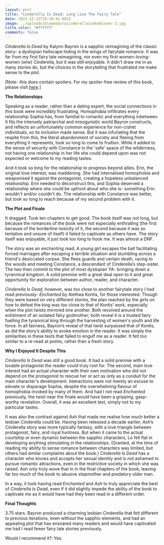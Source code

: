 ```yaml
---
layout: post
title: "Cinderella Is Dead: Long Live The Fairy Tale"
date: 2022-12-12T10:30:41.691Z
image: ../uploads/bloomsburycinderellaisdeadcover-2.jpg
title_color: "#ffffff"
comments: false
---
```

*Cinderella Is Dead* by Kalynn Bayron is a sapphic reimagining of the classic story- a dystopian hellscape hiding in the wings of fairytale romance. It was far from my first fairy tale reimagining, nor even my first women-loving-women (wlw) Cinderella, but it was still enjoyable. It didn't draw me in as many stories do, but the choices in the storytelling that frustrated me make sense to the plot.

[Note- this does contain spoilers. For my spoiler-free review of this book, please visit [here](https://brookesbroadcasts.com/2022/02/08/cinderella-is-dead-review-spoiler-free/).]

**The Relationships**

Speaking as a reader, rather than a dating expert, the social connections in this book were incredibly frustrating. Homophobia infiltrates every relationship Sophia has, from familial to romantic and everything inbetween. It fits the intensely patriarchal and misogynistic world Bayron constructs, and reflects an unfortunately common experience for non-cishet individuals, so its inclusion made sense. But it was infuriating that the respite from this, the literal abandonment of society and fleeing from everything it represents, took so long to come to fruition. While it added to the sense of security with Constance in the 'safe' space of the wilderness, not having one relationship in her life she could depend upon was not expected or welcome to my reading tastes.

And it took so long for the relationship to progress beyond allies. Erin, the original love interest, was maddening. She had internalised homophobia and weaponised it against the protagonist, creating a hopeless unbalanced relationship. Erin needed to deconstruct this, and Sophia deserved a relationship where she could be upfront about who she is- something Erin wouldn't and/or couldn't do. The relationship with Constance was better, but took so long to reach because of my second problem with it.

**The Plot and Finale**

It dragged. Took ten chapters to get good. The book itself was not long, but because the romances of the book were not especially enthralling (the first because of the borderline-toxicity of it, the second because it was so tentative and unsure of itself) it failed to captivate as others have. The story itself was enjoyable, it just took too long to hook me. It was almost a DNF.

The story was an enchanting read. A young girl escapes the ball facilitating forced marriages after escaping a terrible situation and stumbling across a friend's desiccated corpse. She flees guards and certain death, racing to the woods and meeting Constance, a descendant of Cinderella’s step-sister. The two then commit to the plot of most dystopian YA- bringing down a tyrannical kingdom. A solid premise with a great deal open to it and great opportunity for exploration between author, reader, and character. 

*Cinderella Is Dead*, however, was too close to another fairytale story I had read previously- *Enchanted* by Alethea Kontis, for those interested. Though they were based on very different stories, the plan reached by the girls on how to defeat the king was too close to that of Kontis’ work, especially when the plot twists mirrored one another. Both revolved around the enlistment of an isolated fairy godmother; both reveal it is a trusted fairy fuelling the tyrannical king through the harvesting of women's youth and life force. In all fairness, Bayron’s reveal of that twist surpassed that of Kontis, as did the story’s ability to evoke emotion in the reader. It was simply the similarities in these texts that failed to engulf me as a reader. It felt too similar to a re-read at points, rather than a fresh story.

**Why I Enjoyed It Despite This**

*Cinderella Is Dead* was still a good book. It had a solid premise with a lovable protagonist the reader could truly root for. The second, main love interest had an actual character with their own motivation who did not depend on the protagonist to rescue her or act as only as a conduit for the main character's development. Interactions were not merely an excuse to elevate or disparage Sophia, despite the overwhelming flavour of homophobia invoked by many of them. And had I not read *Enchanted* previously, the twist near the finale would have been a gripping, gasp-worthy revelation. Overall, it was an excellent text, simply not to my particular tastes.

It was also the contrast against *Ash* that made me realise how much better a lesbian Cinderella could be. Having been released a decade earlier, *Ash*’s Cinderella story was more typically fantasy, with a love triangle between protagonist, fairy, and royal huntress. But when it came to the actual courtship or even dynamic between the sapphic characters, Lo fell flat in developing anything stimulating in the relationships. (Granted, at the time of reading my ability to sense romance between characters was limited, but others had similar complaints about the book.) *Cinderella Is Dead* has a character who knows and accepts her sexual identity and is not ashamed to pursue romantic attractions, even in the restrictive society in which she was raised. Ash only truly wove that in in the final chapters of the book, leaving far too much of the book to abusive stepmother and predatory older man.

In a way, it took having read *Enchanted* and *Ash* to truly appreciate the best of *Cinderella Is Dead*, even if it did slightly impede the ability of the book to captivate me as it would have had they been read in a different order.

**Final Thoughts**

3.75 stars. Bayron produced a charming lesbian Cinderella that felt different to previous iterations, even without the sapphic elements, and had an appealing plot that has ensnared many readers and would have captivated me had I read fewer fairy tale stories previously.

Would I recommend it?: Yes.